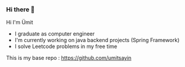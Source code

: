 ### Hi there 👋

Hi I'm Ümit
- I graduate as computer engineer
- I'm currently working on java backend projects (Spring Framework)
- I solve Leetcode problems in my free time

This is my base repo : https://github.com/umitsayin
